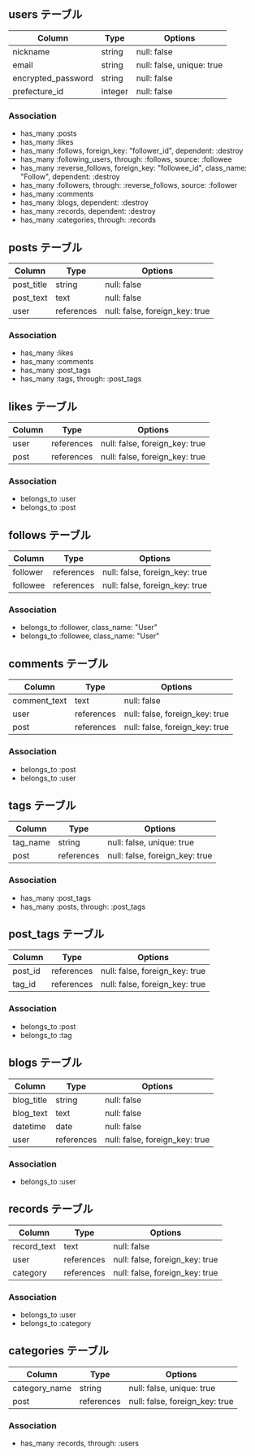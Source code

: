 ## users テーブル

| Column             | Type    | Options                    |
| ------------------ | ------- | -------------------------- |
| nickname           | string  | null: false                |
| email              | string  | null: false, unique: true  |
| encrypted_password | string  | null: false                |
| prefecture_id      | integer | null: false                | 

### Association
- has_many :posts
- has_many :likes
- has_many :follows, foreign_key: "follower_id", dependent: :destroy
- has_many :following_users, through: :follows, source: :followee
- has_many :reverse_follows, foreign_key: "followee_id", class_name: "Follow", dependent: :destroy
- has_many :followers, through: :reverse_follows, source: :follower
- has_many :comments
- has_many :blogs, dependent: :destroy
- has_many :records, dependent: :destroy
- has_many :categories, through: :records


## posts テーブル

| Column     | Type       | Options                        |
| -----------| ---------- | ------------------------------ |
| post_title | string     | null: false                    |
| post_text  | text       | null: false                    |
| user       | references | null: false, foreign_key: true |

### Association

- has_many :likes
- has_many :comments
- has_many :post_tags
- has_many :tags, through: :post_tags


## likes テーブル

| Column | Type       | Options                        |
| ------ | ---------- | ------------------------------ |
| user   | references | null: false, foreign_key: true |
| post   | references | null: false, foreign_key: true |

### Association

- belongs_to :user
- belongs_to :post


## follows テーブル

| Column   | Type       | Options                        |
| -------- | ---------- | ------------------------------ |
| follower | references | null: false, foreign_key: true |
| followee | references | null: false, foreign_key: true |

### Association

- belongs_to :follower, class_name: "User"
- belongs_to :followee, class_name: "User"


## comments テーブル

| Column       | Type       | Options                        |
| ------------ | ---------- | ------------------------------ |
| comment_text | text       | null: false                    |
| user         | references | null: false, foreign_key: true |
| post         | references | null: false, foreign_key: true |

### Association

- belongs_to :post
- belongs_to :user


## tags テーブル

| Column   | Type       | Options                        |
| -------- | ---------- | ------------------------------ |
| tag_name | string     | null: false, unique: true      |
| post     | references | null: false, foreign_key: true |

### Association

- has_many :post_tags
- has_many :posts, through: :post_tags


## post_tags テーブル

| Column  | Type       | Options                        |
| ------- | ---------- | ------------------------------ |
| post_id | references | null: false, foreign_key: true |
| tag_id  | references | null: false, foreign_key: true |

### Association

- belongs_to :post
- belongs_to :tag


## blogs テーブル

| Column     | Type       | Options                        |
| ---------- | ---------- | ------------------------------ |
| blog_title | string     | null: false                    |
| blog_text  | text       | null: false                    |
| datetime   | date       | null: false                    |
| user       | references | null: false, foreign_key: true |

### Association

- belongs_to :user


## records テーブル

| Column      | Type       | Options                        |
| ----------  | ---------- | ------------------------------ |
| record_text | text       | null: false                    |
| user        | references | null: false, foreign_key: true |
| category    | references | null: false, foreign_key: true |

### Association

- belongs_to :user
- belongs_to :category


## categories テーブル

| Column        | Type       | Options                        |
| ------------- | ---------- | ------------------------------ |
| category_name | string     | null: false, unique: true      |
| post          | references | null: false, foreign_key: true |

### Association

- has_many :records, through: :users